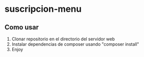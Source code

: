 # suscripcion-menu

## Como usar

1. Clonar repositorio en el directorio del servidor web
2. Instalar dependencias de composer usando "composer install"
3. Enjoy
